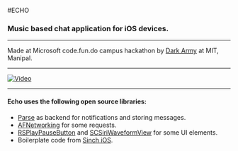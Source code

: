 #ECHO

### Music based chat application for iOS devices.

--------------

Made at Microsoft code.fun.do campus hackathon by [Dark Army](http://darkarmy64.github.io) at MIT, Manipal.

--------------

[![Video](http://img.youtube.com/vi/dPXwwdaY_rk/0.jpg)](http://www.youtube.com/watch?v=dPXwwdaY_rk)

--------------

#### Echo uses the following open source libraries:

- [Parse](http://www.parse.com) as backend for notifications and storing messages.
- [AFNetworking](https://github.com/AFNetworking/AFNetworking) for some requests.
- [RSPlayPauseButton](https://github.com/raphaelschaad/RSPlayPauseButton) and [SCSiriWaveformView](https://github.com/stefanceriu/SCSiriWaveformView) for some UI elements.
- Boilerplate code from [Sinch iOS](https://github.com/sinch/ios-messaging-tutorial).